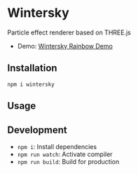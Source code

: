# Wintersky
Particle effect renderer based on THREE.js

* Demo: [Wintersky Rainbow Demo](https://jannisx11.github.io/wintersky/demo/)

## Installation

`npm i wintersky`

## Usage



## Development

* `npm i`: Install dependencies
* `npm run watch`: Activate compiler
* `npm run build`: Build for production
